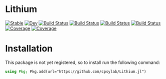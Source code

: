 # Lithium

[![Stable](https://img.shields.io/badge/docs-stable-blue.svg)](https://cpsylab.github.io/Lithium.jl/stable)
[![Dev](https://img.shields.io/badge/docs-dev-blue.svg)](https://cpsylab.github.io/Lithium.jl/dev)
[![Build Status](https://github.com/cpsylab/Lithium.jl/workflows/CI/badge.svg)](https://github.com/cpsylab/Lithium.jl/actions)
[![Build Status](https://travis-ci.com/cpsylab/Lithium.jl.svg?branch=master)](https://travis-ci.com/cpsylab/Lithium.jl)
[![Build Status](https://ci.appveyor.com/api/projects/status/github/cpsylab/Lithium.jl?svg=true)](https://ci.appveyor.com/project/cpsylab/Lithium-jl)
[![Build Status](https://api.cirrus-ci.com/github/cpsylab/Lithium.jl.svg)](https://cirrus-ci.com/github/cpsylab/Lithium.jl)
[![Coverage](https://codecov.io/gh/cpsylab/Lithium.jl/branch/master/graph/badge.svg)](https://codecov.io/gh/cpsylab/Lithium.jl)
[![Coverage](https://coveralls.io/repos/github/cpsylab/Lithium.jl/badge.svg?branch=master)](https://coveralls.io/github/cpsylab/Lithium.jl?branch=master)


# Installation 

This package is not yet registered, so to install run the following command: 

```julia 
using Pkg; Pkg.add(url="https://github.com/cpsylab/Lithium.jl")
```